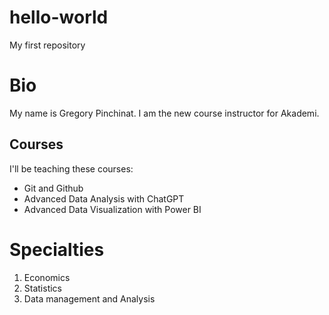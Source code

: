 # hello-world
My first repository

# Bio

My name is Gregory Pinchinat.
I am the new course instructor for Akademi. 

## Courses
I'll be teaching these courses:
<ul>
  <li>Git and Github</li>
  <li>Advanced Data Analysis with ChatGPT</li>
  <li>Advanced Data Visualization with Power BI</li>
</ul>

# Specialties
<ol>
  <li>Economics</li>
  <li>Statistics</li>
  <li>Data management and Analysis</li>
</ol>
